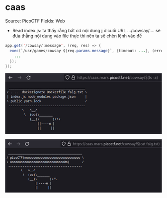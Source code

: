 # caas

Source: PicoCTF
Fields: Web

- Read index.js: ta thấy rằng bất cứ nội dung j ở cuối URL …/cowsay/…. sẽ đưa thẳng nội dung vào file thực thi nên ta sẽ chèn lệnh vào để

```java
app.get('/cowsay/:message', (req, res) => {
  exec(`/usr/games/cowsay ${req.params.message}`, {timeout: ...}, (error, stdout) => {
    ...
  });
});
```

![Untitled](Untitled.png)

![Untitled](Untitled%201.png)